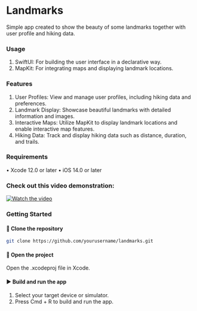# Landmarks

Simple app created to show the beauty of some landmarks together with user profile and hiking data.

### Usage
1.	SwiftUI: For building the user interface in a declarative way.
2.	MapKit: For integrating maps and displaying landmark locations.

### Features

1. User Profiles: View and manage user profiles, including hiking data and preferences.
2. Landmark Display: Showcase beautiful landmarks with detailed information and images.
3. Interactive Maps: Utilize MapKit to display landmark locations and enable interactive map features.
4. Hiking Data: Track and display hiking data such as distance, duration, and trails.

### Requirements

•	Xcode 12.0 or later
•	iOS 14.0 or later

### Check out this video demonstration:

[![Watch the video](https://img.youtube.com/vi/6iyeVK8chMw/0.jpg)](https://youtube.com/shorts/6iyeVK8chMw?feature=share)

### Getting Started

#### 🚀 Clone the repository
```bash
git clone https://github.com/yourusername/landmarks.git
```

#### 📂 Open the project

Open the .xcodeproj file in Xcode.

#### ▶️ Build and run the app

1. Select your target device or simulator.
2. Press Cmd + R to build and run the app.
